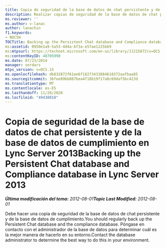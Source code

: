 ```yaml
---
title: Copia de seguridad de la base de datos de chat persistente y de la base de datos de cumplimiento
description: Realizar copias de seguridad de la base de datos de chat persistente y del cumplimiento.
ms.reviewer: ''
ms.author: v-lanac
author: lanachin
f1.keywords:
- NOCSH
TOCTitle: Backing up the Persistent Chat database and Compliance database
ms:assetid: 0950e1a9-5a53-4d4a-bf3a-e57ae1225b69
ms:mtpsurl: https://technet.microsoft.com/en-us/library/JJ215872(v=OCS.15)
ms:contentKeyID: 48705998
ms.date: 07/23/2014
manager: serdars
mtps_version: v=OCS.15
ms.openlocfilehash: db832872f61ee6f18273433884618372aafbaa85
ms.sourcegitcommit: 36fee89bb887bea4f18b19f17a8c69daf5bc423d
ms.translationtype: MT
ms.contentlocale: es-ES
ms.lasthandoff: 11/26/2020
ms.locfileid: "49438018"
---
```

# <a name="backing-up-the-persistent-chat-database-and-compliance-database-in-lync-server-2013"></a><span data-ttu-id="39c82-103">Copia de seguridad de la base de datos de chat persistente y de la base de datos de cumplimiento en Lync Server 2013</span><span class="sxs-lookup"><span data-stu-id="39c82-103">Backing up the Persistent Chat database and Compliance database in Lync Server 2013</span></span>

<div data-xmlns="http://www.w3.org/1999/xhtml">

<div class="topic" data-xmlns="http://www.w3.org/1999/xhtml" data-msxsl="urn:schemas-microsoft-com:xslt" data-cs="https://msdn.microsoft.com/">

<div data-asp="https://msdn2.microsoft.com/asp">



</div>

<div id="mainSection">

<div id="mainBody"><span data-ttu-id="39c82-104">

<span> </span></span><span class="sxs-lookup"><span data-stu-id="39c82-104">

<span> </span></span></span>

<span data-ttu-id="39c82-105">_**Última modificación del tema:** 2012-08-01_</span><span class="sxs-lookup"><span data-stu-id="39c82-105">_**Topic Last Modified:** 2012-08-01_</span></span>

<span data-ttu-id="39c82-106">Debe hacer una copia de seguridad de la base de datos de chat persistente y de la base de datos de cumplimiento.</span><span class="sxs-lookup"><span data-stu-id="39c82-106">You should regularly back up the Persistent Chat database and the compliance database.</span></span> <span data-ttu-id="39c82-107">Póngase en contacto con el administrador de la base de datos para determinar cuál es la mejor manera de hacerlo en su entorno.</span><span class="sxs-lookup"><span data-stu-id="39c82-107">Contact the database administrator to determine the best way to do this in your environment.</span></span>

<span data-ttu-id="39c82-108"></div>

<span> </span>

</div>

</div>

</span><span class="sxs-lookup"><span data-stu-id="39c82-108"></div>

<span> </span>

</div>

</div>

</span></span></div>


